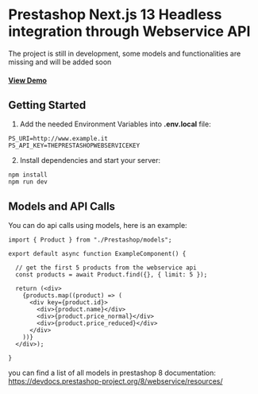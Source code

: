 # Prestashop Next.js 13 Headless integration through Webservice API

The project is still in development, some models and functionalities are missing and will be added soon

#### <a href="https://prestashop-nextjs13.vercel.app/" target="_blank">View Demo</a>

## Getting Started

1. Add the needed Environment Variables into **.env.local** file:
```
PS_URI=http://www.example.it
PS_API_KEY=THEPRESTASHOPWEBSERVICEKEY
```

2. Install dependencies and start your server:
```
npm install
npm run dev
```

## Models and API Calls

You can do api calls using models, here is an example:
```
import { Product } from "./Prestashop/models";

export default async function ExampleComponent() {

  // get the first 5 products from the webservice api
  const products = await Product.find({}, { limit: 5 });
  
  return (<div>
    {products.map((product) => (
      <div key={product.id}>
        <div>{product.name}</div>
        <div>{product.price_normal}</div>
        <div>{product.price_reduced}</div>
      </div>
    ))}
  </div>);
  
}
```
you can find a list of all models in prestashop 8 documentation:
<a href="https://devdocs.prestashop-project.org/8/webservice/resources/" target="_blank">https://devdocs.prestashop-project.org/8/webservice/resources/</a>
